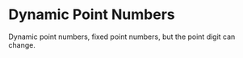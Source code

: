 # Dynamic Point Numbers
 Dynamic point numbers, fixed point numbers, but the point digit can change.
